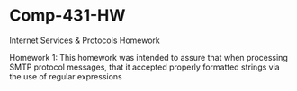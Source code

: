 # Comp-431-HW
Internet Services &amp; Protocols Homework

Homework 1: This homework was intended to assure that when processing SMTP protocol messages, that it accepted properly 
formatted strings via the use of regular expressions
